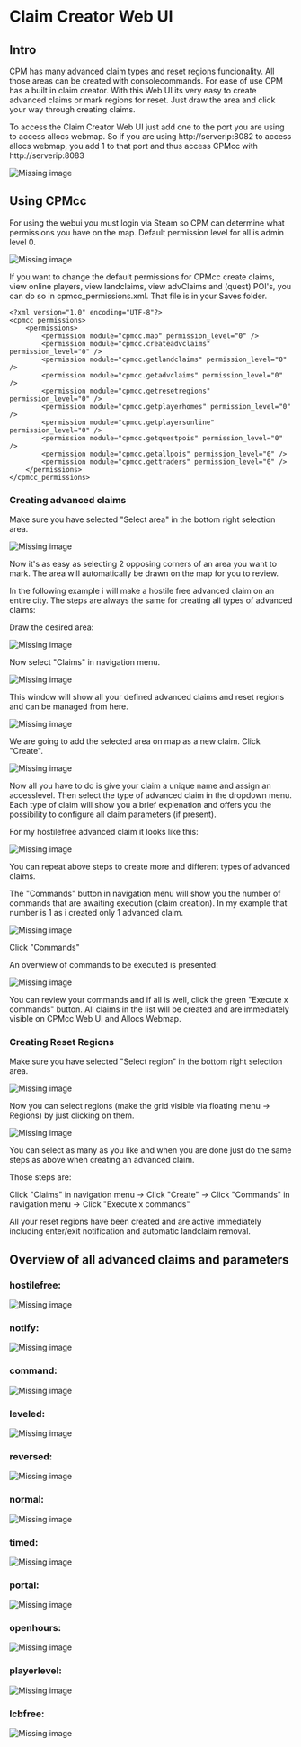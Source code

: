 # Claim Creator Web UI

## Intro

CPM has many advanced claim types and reset regions funcionality. All those areas can be created with consolecommands. For ease of use CPM has a built in claim creator.
With this Web UI its very easy to create advanced claims or mark regions for reset. Just draw the area and click your way through creating claims.

To access the Claim Creator Web UI just add one to the port you are using to access allocs webmap.
So if you are using http://serverip:8082 to access allocs webmap, you add 1 to that port and thus access CPMcc with http://serverip:8083

![Missing image](/assets/images/CPM/claimCreator/complete1.png)

## Using CPMcc

For using the webui you must login via Steam so CPM can determine what permissions you have on the map. Default permission level for all is admin level 0.

![Missing image](/assets/images/CPM/claimCreator/login1.png)

If you want to change the default permissions for CPMcc create claims, view online players, view landclaims, view advClaims and (quest) POI's, you can do so in cpmcc_permissions.xml. That file is in your Saves folder.

````
<?xml version="1.0" encoding="UTF-8"?>
<cpmcc_permissions>
	<permissions>
		<permission module="cpmcc.map" permission_level="0" />
		<permission module="cpmcc.createadvclaims" permission_level="0" />
		<permission module="cpmcc.getlandclaims" permission_level="0" />
		<permission module="cpmcc.getadvclaims" permission_level="0" />
		<permission module="cpmcc.getresetregions" permission_level="0" />
		<permission module="cpmcc.getplayerhomes" permission_level="0" />
		<permission module="cpmcc.getplayersonline" permission_level="0" />
		<permission module="cpmcc.getquestpois" permission_level="0" />
		<permission module="cpmcc.getallpois" permission_level="0" />
		<permission module="cpmcc.gettraders" permission_level="0" />	
	</permissions>
</cpmcc_permissions>
````

### Creating advanced claims

Make sure you have selected "Select area" in the bottom right selection area.

![Missing image](/assets/images/CPM/claimCreator/navarea.png)

Now it's as easy as selecting 2 opposing corners of an area you want to mark. The area will automatically be drawn on the map for you to review.

In the following example i will make a hostile free advanced claim on an entire city. The steps are always the same for creating all types of advanced claims:

Draw the desired area:

![Missing image](/assets/images/CPM/claimCreator/selection.png)

Now select "Claims" in navigation menu.

![Missing image](/assets/images/CPM/claimCreator/claims.png)

This window will show all your defined advanced claims and reset regions and can be managed from here.

![Missing image](/assets/images/CPM/claimCreator/claims_overview.png)

We are going to add the selected area on map as a new claim. Click "Create".

![Missing image](/assets/images/CPM/claimCreator/createclaim.png)

Now all you have to do is give your claim a unique name and assign an accesslevel. Then select the type of advanced claim in the dropdown menu. Each type of claim will show you a brief explenation and offers you the possibility to configure all claim parameters (if present).

For my hostilefree advanced claim it looks like this:

![Missing image](/assets/images/CPM/claimCreator/hostilefree.png)

You can repeat above steps to create more and different types of advanced claims.

The "Commands" button in navigation menu will show you the number of commands that are awaiting execution (claim creation). In my example that number is 1 as i created only 1 advanced claim.

![Missing image](/assets/images/CPM/claimCreator/commands.png)

Click "Commands"

An overwiew of commands to be executed is presented:

![Missing image](/assets/images/CPM/claimCreator/commandsoverview.png)

You can review your commands and if all is well, click the green "Execute x commands" button. All claims in the list will be created and are immediately visible on CPMcc Web UI and Allocs Webmap.

### Creating Reset Regions

Make sure you have selected "Select region" in the bottom right selection area.

![Missing image](/assets/images/CPM/claimCreator/navregion.png)

Now you can select regions (make the grid visible via floating menu -> Regions) by just clicking on them.

![Missing image](/assets/images/CPM/claimCreator/regions.png)

You can select as many as you like and when you are done just do the same steps as above when creating an advanced claim.

Those steps are:

Click "Claims" in navigation menu -> Click "Create" -> Click "Commands" in navigation menu -> Click "Execute x commands"

All your reset regions have been created and are active immediately including enter/exit notification and automatic landclaim removal.

## Overview of all advanced claims and parameters

### hostilefree:

![Missing image](/assets/images/CPM/claimCreator/hf.png)

### notify:

![Missing image](/assets/images/CPM/claimCreator/notify.png)

### command:

![Missing image](/assets/images/CPM/claimCreator/command.png)

### leveled:

![Missing image](/assets/images/CPM/claimCreator/leveled.png)

### reversed:

![Missing image](/assets/images/CPM/claimCreator/reversed.png)

### normal:

![Missing image](/assets/images/CPM/claimCreator/normal.png)

### timed:

![Missing image](/assets/images/CPM/claimCreator/timed.png)

### portal:

![Missing image](/assets/images/CPM/claimCreator/portal.png)

### openhours:

![Missing image](/assets/images/CPM/claimCreator/openhours.png)

### playerlevel:

![Missing image](/assets/images/CPM/claimCreator/playerlevel.png)

### lcbfree:

![Missing image](/assets/images/CPM/claimCreator/lcbfree.png)
